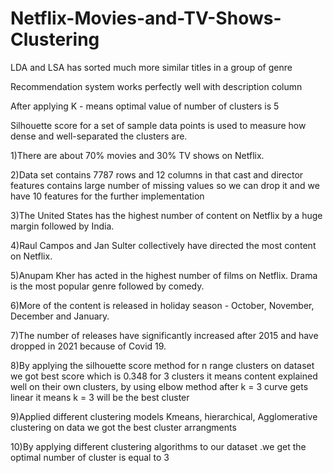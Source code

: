 # Netflix-Movies-and-TV-Shows-Clustering

LDA and LSA has sorted much more similar titles in a group of genre

Recommendation system works perfectly well with description column

After applying K - means optimal value of number of clusters is 5

Silhouette score for a set of sample data points is used to measure how dense and well-separated the clusters are.

1)There are about 70% movies and 30% TV shows on Netflix.

2)Data set contains 7787 rows and 12 columns in that cast and director features contains large number of missing values so we can drop it and we have 10 features for the further implementation

3)The United States has the highest number of content on Netflix by a huge margin followed by India.

4)Raul Campos and Jan Sulter collectively have directed the most content on Netflix.

5)Anupam Kher has acted in the highest number of films on Netflix. Drama is the most popular genre followed by comedy.

6)More of the content is released in holiday season - October, November, December and January.

7)The number of releases have significantly increased after 2015 and have dropped in 2021 because of Covid 19.

8)By applying the silhouette score method for n range clusters on dataset we got best score which is 0.348 for 3 clusters it means content explained well on their own clusters, by using elbow method after k = 3 curve gets linear it means k = 3 will be the best cluster

9)Applied different clustering models Kmeans, hierarchical, Agglomerative clustering on data we got the best cluster arrangments

10)By applying different clustering algorithms to our dataset .we get the optimal number of cluster is equal to 3
